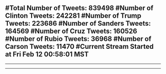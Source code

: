 #Total Number of Tweets: 839498 
#Number of Clinton Tweets: 242281
#Number of Trump Tweets: 223686
#Number of Sanders Tweets: 164569
#Number of Cruz Tweets: 160526
#Number of Rubio Tweets: 36968
#Number of Carson Tweets: 11470
#Current Stream Started at Fri Feb 12 00:58:01 MST
---
---
---
